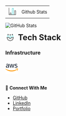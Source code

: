 <table border="0" style="border-collapse: collapse;border:none;">
  <tr>
    <td><img height="30" width="30" src="bar-chart.gif"/></td>
    <td>Github Stats</td>
  </tr>
</table>

![GitHub Stats](https://github-readme-stats.vercel.app/api/top-langs/?username=genesisbertiz&theme=default&show_icons=true&hide_border=true&layout=compact)

<div style="font-size: 25px;font-weight: bold;" align="left" vertical-align="middle">
<img height="30" width="30" src="technology.gif" style="padding-right: 10px; float: left;"/> <div style="line-height: 30px;">Tech Stack</div>
</div>

### Infrastructure

<img height="40" width="40" src="image.png"/>

<div style="margin-top:2rem"></div>

🤝 **Connect With Me**

- [GitHub](https://github.com/genesisbertiz)
- [LinkedIn](https://linkedin.com/in/genesisbertiz)
- [Portfolio](https://genesisbertiz.vercel.app)
